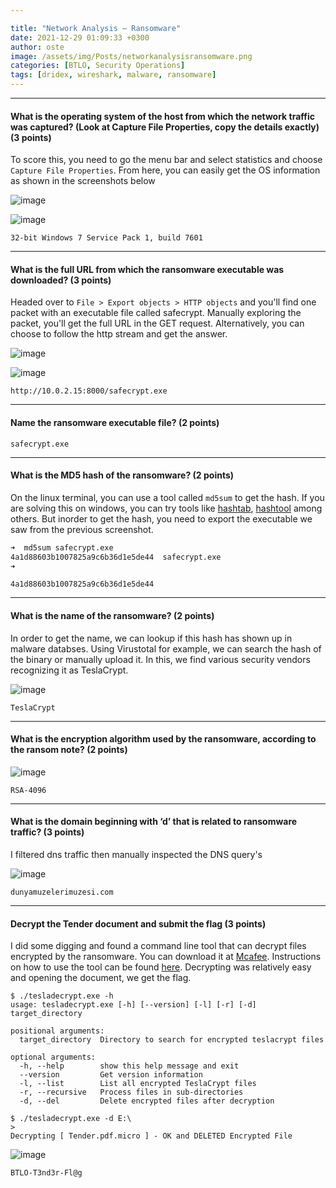 ```yaml
---

title: "Network Analysis – Ransomware"
date: 2021-12-29 01:09:33 +0300
author: oste
image: /assets/img/Posts/networkanalysisransomware.png
categories: [BTLO, Security Operations]
tags: [dridex, wireshark, malware, ransomware]
---
```


---

#### What is the operating system of the host from which the network traffic was captured? (Look at Capture File Properties, copy the details exactly) (3 points)

To score this, you need to go the menu bar and select statistics and choose `Capture File Properties`. From here, you can easily get the OS information as shown in the screenshots below

![image](https://user-images.githubusercontent.com/58165365/147353034-e3124b4f-65ae-4028-800f-721dd4ad78a5.png)

![image](https://user-images.githubusercontent.com/58165365/147352112-6e1f6425-85de-491b-8ba6-6ecb0cedea97.png)

`32-bit Windows 7 Service Pack 1, build 7601`

---

#### What is the full URL from which the ransomware executable was downloaded? (3 points)

Headed over to `File > Export objects > HTTP objects` and you'll find one packet with an executable file called safecrypt. Manually exploring the packet, you'll get the full URL in the GET request. Alternatively, you can choose to follow the http stream and get the answer.

![image](https://user-images.githubusercontent.com/58165365/147260450-b994fc90-a188-4f5a-8207-8e726f6fb17f.png)

![image](https://user-images.githubusercontent.com/58165365/147260332-700e614e-6d03-498e-9edf-5e2deaaf32ca.png)

`http://10.0.2.15:8000/safecrypt.exe`

---

#### Name the ransomware executable file? (2 points)

`safecrypt.exe`

---

#### What is the MD5 hash of the ransomware? (2 points)

On the linux terminal, you can use a tool called `md5sum` to get the hash. If you are solving this on windows, you can try tools like [hashtab](https://download.cnet.com/HashTab/3000-2094_4-84837.html), [hashtool](https://www.binaryfortress.com/HashTools/) among others. But inorder to get the hash, you need to export the executable we saw from the previous screenshot.

```bash
➜  md5sum safecrypt.exe
4a1d88603b1007825a9c6b36d1e5de44  safecrypt.exe
➜
```

`4a1d88603b1007825a9c6b36d1e5de44`

---

#### What is the name of the ransomware? (2 points)

In order to get the name, we can lookup if this hash has shown up in malware databses. Using Virustotal for example, we can search the hash of the binary or manually upload it. In this, we find various security vendors recognizing it as TeslaCrypt.

![image](https://user-images.githubusercontent.com/58165365/147265176-86570598-a701-4693-b81c-f2b94290d7e8.png)

`TeslaCrypt`

---

#### What is the encryption algorithm used by the ransomware, according to the ransom note? (2 points)

![image](https://user-images.githubusercontent.com/58165365/147261135-0b76fd00-2269-41ea-ab16-f0c6b9273720.png)

`RSA-4096`

---

#### What is the domain beginning with ‘d’ that is related to ransomware traffic? (3 points)

I filtered dns traffic then manually inspected the DNS query's

![image](https://user-images.githubusercontent.com/58165365/147262778-335e532a-3bee-4060-97c6-4ce7805f3703.png)

`dunyamuzelerimuzesi.com`

---

#### Decrypt the Tender document and submit the flag (3 points)

I did some digging and found a command line tool that can decrypt files encrypted by the ransomware. You can download it at [Mcafee](https://www.mcafee.com/enterprise/en-in/downloads/free-tools/tesladecrypt.html). Instructions on how to use the tool can be found [here](https://www.mcafee.com/enterprise/en-in/downloads/free-tools/how-to-use-tesladecrypt.html). Decrypting was relatively easy and opening the document, we get the flag.

```
$ ./tesladecrypt.exe -h
usage: tesladecrypt.exe [-h] [--version] [-l] [-r] [-d] target_directory

positional arguments:
  target_directory  Directory to search for encrypted teslacrypt files

optional arguments:
  -h, --help        show this help message and exit
  --version         Get version information
  -l, --list        List all encrypted TeslaCrypt files
  -r, --recursive   Process files in sub-directories
  -d, --del         Delete encrypted files after decryption
```

```
$ ./tesladecrypt.exe -d E:\
>
Decrypting [ Tender.pdf.micro ] - OK and DELETED Encrypted File
```

![image](https://user-images.githubusercontent.com/58165365/147355321-54522f2a-5d34-4c51-adee-d67cebbd325c.png)

`BTLO-T3nd3r-Fl@g`
